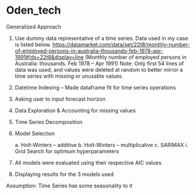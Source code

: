 # Oden_tech
Generalized Approach

1)	Use dummy data representative of a time series. Data used in my case is listed below.
https://datamarket.com/data/set/22t8/monthly-number-of-employed-persons-in-australia-thousands-feb-1978-apr-1991#!ds=22t8&display=line
(Monthly number of employed persons in Australia: thousands. Feb 1978 – Apr 1991)
Note: Only first 54 lines of data was used, and values were deleted at random to better mirror a time series with missing  or unusable values.
2)	Datetime Indexing – Made dataframe fit for time series operations
3)	Asking user to input forecast horizon
4)	Data Exploration & Accounting for missing values
5)	Time Series Decomposition
6)	Model Selection

    a.	Holt-Winters – additive	
    b.	Holt-Winters – multiplicative 
    c.	SARIMAX
        i.	Grid Search for optimum hyperparameters
7)	All models were evaluated using their respective AIC values
8)	Displaying results for the 3 models used

Assumption: Time Series has some seasonality to it

